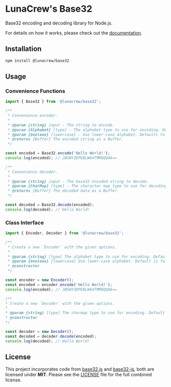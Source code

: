 # LunaCrew's Base32

Base32 encoding and decoding library for Node.js.

For details on how it works, please check out the [documentation](https://lunacrew.github.io/base32/docs/index).

## Installation

```bash
npm install @lunacrew/base32
```

## Usage

### Convenience Functions

```ts
import { Base32 } from '@lunacrew/base32';

/**
 * Convenience encoder.
 *
 * @param {string} input - The string to encode.
 * @param {Alphabet} [type] - The alphabet type to use for encoding. Defaults to 'rfc4648'.
 * @param {boolean} [lowercase] - Use lower-case alphabet. Defaults to false.
 * @returns {Buffer} The encoded string as a Buffer.
 */

const encoded = Base32.encode('Hello World!');
console.log(encoded); // JBSWY3DPEBLW64TMMQQQAA==

/**
 * Convenience decoder.
 *
 * @param {string} input - The base32 encoded string to decode.
 * @param {CharMap} [type] - The character map type to use for decoding. Defaults to 'rfc4648'.
 * @returns {Buffer} The decoded data as a Buffer.
 */

const decoded = Base32.decode(encoded);
console.log(decoded); // Hello World!
```

### Class Interface

```ts
import { Encoder, Decoder } from '@lunacrew/base32';

/**
 * Create a new `Encoder` with the given options.
 *
 * @param {string} [type] The alphabet type to use for encoding. Default is 'rfc4648'.
 * @param {boolean} [lowercase] Use lower-case alphabet. Default is false.
 * @constructor
 */

const encoder = new Encoder();
const encoded = encoder.encode('Hello World!');
console.log(encoded); // JBSWY3DPEBLW64TMMQQQAA==

/**
* Create a new `Decoder` with the given options.
*
* @param {string} [type] The charmap type to use for encoding. Default is 'rfc4648'.
* @constructor
*/

const decoder = new Decoder();
const decoded = decoder.decode(encoded);
console.log(decoded); // Hello World!
```

## License

This project incorporates code from [base32.js](https://github.com/speakeasyjs/base32.js) and [base32-js](https://github.com/agnoster/base32-js), both are licensed under **MIT**.
Please see the [LICENSE](LICENSE.md) file for the full combined license.
